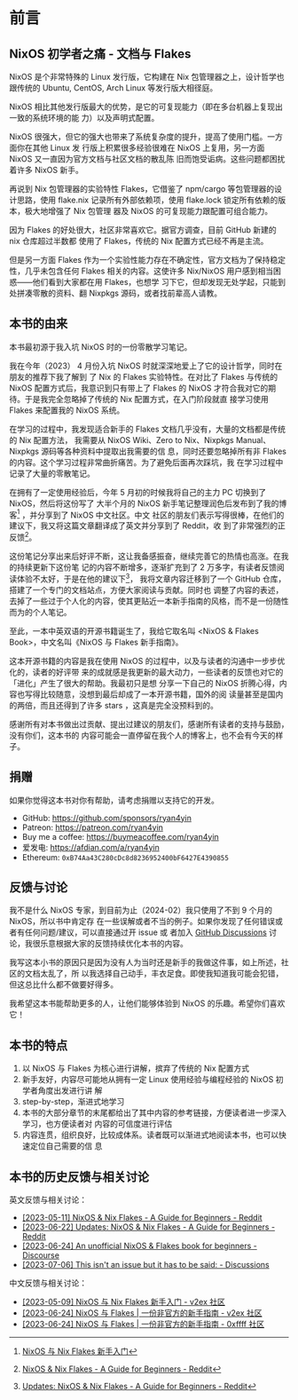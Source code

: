 # 前言

## NixOS 初学者之痛 - 文档与 Flakes

NixOS 是个非常特殊的 Linux 发行版，它构建在 Nix 包管理器之上，设计哲学也跟传统的 Ubuntu,
CentOS, Arch Linux 等发行版大相径庭。

NixOS 相比其他发行版最大的优势，是它的可复现能力（即在多台机器上复现出一致的系统环境的能
力）以及声明式配置。

NixOS 很强大，但它的强大也带来了系统复杂度的提升，提高了使用门槛。一方面你在其他 Linux 发
行版上积累很多经验很难在 NixOS 上复用，另一方面 NixOS 又一直因为官方文档与社区文档的散乱陈
旧而饱受诟病。这些问题都困扰着许多 NixOS 新手。

再说到 Nix 包管理器的实验特性 Flakes，它借鉴了 npm/cargo 等包管理器的设计思路，使用
flake.nix 记录所有外部依赖项，使用 flake.lock 锁定所有依赖的版本，极大地增强了 Nix 包管理
器及 NixOS 的可复现能力跟配置可组合能力。

因为 Flakes 的好处很大，社区非常喜欢它。据官方调查，目前 GitHub 新建的 nix 仓库超过半数都
使用了 Flakes，传统的 Nix 配置方式已经不再是主流。

但是另一方面 Flakes 作为一个实验性能力存在不确定性，官方文档为了保持稳定性，几乎未包含任何
Flakes 相关的内容。这使许多 Nix/NixOS 用户感到相当困惑——他们看到大家都在用 Flakes，也想学
习下它，但却发现无处学起，只能到处拼凑零散的资料、翻 Nixpkgs 源码，或者找前辈高人请教。

## 本书的由来

本书最初源于我入坑 NixOS 时的一份零散学习笔记。

我在今年（2023） 4 月份入坑 NixOS 时就深深地爱上了它的设计哲学，同时在朋友的推荐下我了解到
了 Nix 的 Flakes 实验特性。在对比了 Flakes 与传统的 NixOS 配置方式后，我意识到只有带上了
Flakes 的 NixOS 才符合我对它的期待。于是我完全忽略掉了传统的 Nix 配置方式，在入门阶段就直
接学习使用 Flakes 来配置我的 NixOS 系统。

在学习的过程中，我发现适合新手的 Flakes 文档几乎没有，大量的文档都是传统的 Nix 配置方法，
我需要从 NixOS Wiki、Zero to Nix、Nixpkgs Manual、Nixpkgs 源码等各种资料中提取出我需要的信
息，同时还要忽略掉所有非 Flakes 的内容。这个学习过程非常曲折痛苦。为了避免后面再次踩坑，我
在学习过程中记录了大量的零散笔记。

在拥有了一定使用经验后，今年 5 月初的时候我将自己的主力 PC 切换到了 NixOS，然后将这份写了
大半个月的 NixOS 新手笔记整理润色后发布到了我的博客[^1] ，并分享到了 NixOS 中文社区。中文
社区的朋友们表示写得很棒，在他们的建议下，我又将这篇文章翻译成了英文并分享到了 Reddit，收
到了非常强烈的正反馈[^2]。

这份笔记分享出来后好评不断，这让我备感振奋，继续完善它的热情也高涨。在我的持续更新下这份笔
记的内容不断增多，逐渐扩充到了 2 万多字，有读者反馈阅读体验不太好，于是在他的建议下[^3]，
我将文章内容迁移到了一个 GitHub 仓库，搭建了一个专门的文档站点，方便大家阅读与贡献。同时也
调整了内容的表述，去掉了一些过于个人化的内容，使其更贴近一本新手指南的风格，而不是一份随性
而为的个人笔记。

至此，一本中英双语的开源书籍诞生了，我给它取名叫 <NixOS & Flakes Book>，中文名叫《NixOS 与
Flakes 新手指南》。

这本开源书籍的内容是我在使用 NixOS 的过程中，以及与读者的沟通中一步步优化的，读者的好评带
来的成就感是我更新的最大动力，一些读者的反馈也对它的「进化」产生了很大的帮助。我最初只是想
分享一下自己的 NixOS 折腾心得，内容也写得比较随意，没想到最后却成了一本开源书籍，国外的阅
读量甚至是国内的两倍，而且还得到了许多 stars ，这真是完全没预料到的。

感谢所有对本书做出过贡献、提出过建议的朋友们，感谢所有读者的支持与鼓励，没有你们，这本书的
内容可能会一直停留在我个人的博客上，也不会有今天的样子。

## 捐赠

如果你觉得这本书对你有帮助，请考虑捐赠以支持它的开发。

- GitHub: <https://github.com/sponsors/ryan4yin>
- Patreon: <https://patreon.com/ryan4yin>
- Buy me a coffee: <https://buymeacoffee.com/ryan4yin>
- 爱发电: <https://afdian.com/a/ryan4yin>
- Ethereum: `0xB74Aa43C280cDc8d8236952400bF6427E4390855`

## 反馈与讨论

我不是什么 NixOS 专家，到目前为止（2024-02）我只使用了不到 9 个月的 NixOS，所以书中肯定存
在一些误解或者不当的例子。如果你发现了任何错误或者有任何问题/建议，可以直接通过开 issue 或
者加入 [GitHub Discussions](https://github.com/ryan4yin/nixos-and-flakes-book/discussions)
讨论，我很乐意根据大家的反馈持续优化本书的内容。

我写这本小书的原因只是因为没有人为当时还是新手的我做这件事，如上所述，社区的文档太乱了，所
以我选择自己动手，丰衣足食。即使我知道我可能会犯错，但这总比什么都不做要好得多。

我希望这本书能帮助更多的人，让他们能够体验到 NixOS 的乐趣。希望你们喜欢它！

## 本书的特点

1. 以 NixOS 与 Flakes 为核心进行讲解，摈弃了传统的 Nix 配置方式
2. 新手友好，内容尽可能地从拥有一定 Linux 使用经验与编程经验的 NixOS 初学者角度出发进行讲
   解
3. step-by-step，渐进式地学习
4. 本书的大部分章节的末尾都给出了其中内容的参考链接，方便读者进一步深入学习，也方便读者对
   内容的可信度进行评估
5. 内容连贯，组织良好，比较成体系。读者既可以渐进式地阅读本书，也可以快速定位自己需要的信
   息

## 本书的历史反馈与相关讨论

英文反馈与相关讨论：

- [[2023-05-11] NixOS & Nix Flakes - A Guide for Beginners - Reddit](https://www.reddit.com/r/NixOS/comments/13dxw9d/nixos_nix_flakes_a_guide_for_beginners/)
- [[2023-06-22] Updates: NixOS & Nix Flakes - A Guide for Beginners - Reddit](https://www.reddit.com/r/NixOS/comments/14fvz1q/updates_nixos_nix_flakes_a_guide_for_beginners/)
- [[2023-06-24] An unofficial NixOS & Flakes book for beginners - Discourse](https://discourse.nixos.org/t/an-unofficial-nixos-flakes-book-for-beginners/29561)
- [[2023-07-06] This isn't an issue but it has to be said: - Discussions](https://github.com/ryan4yin/nixos-and-flakes-book/discussions/43)

中文反馈与相关讨论：

- [[2023-05-09] NixOS 与 Nix Flakes 新手入门 - v2ex 社区](https://www.v2ex.com/t/938569#reply45)
- [[2023-06-24] NixOS 与 Flakes | 一份非官方的新手指南 - v2ex 社区](https://www.v2ex.com/t/951190#reply9)
- [[2023-06-24] NixOS 与 Flakes | 一份非官方的新手指南 - 0xffff 社区](https://0xffff.one/d/1547-nixos-yu-flakes-yi-fen-fei-guan)

[^1]: [NixOS 与 Nix Flakes 新手入门](https://thiscute.world/posts/nixos-and-flake-basics/)
[^2]:
    [NixOS & Nix Flakes - A Guide for Beginners - Reddit](https://www.reddit.com/r/NixOS/comments/13dxw9d/nixos_nix_flakes_a_guide_for_beginners/)

[^3]:
    [Updates: NixOS & Nix Flakes - A Guide for Beginners - Reddit](https://www.reddit.com/r/NixOS/comments/14fvz1q/comment/jp4xhj3/?context=3)
